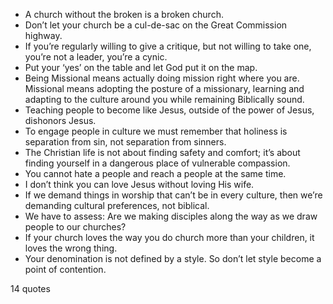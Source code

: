  - A church without the broken is a broken church.
 - Don’t let your church be a cul-de-sac on the Great Commission highway.
 - If you’re regularly willing to give a critique, but not willing to take one, you’re not a leader, you’re a cynic.
 - Put your ‘yes’ on the table and let God put it on the map.
 - Being Missional means actually doing mission right where you are. Missional means adopting the posture of a missionary, learning and adapting to the culture around you while remaining Biblically sound.
 - Teaching people to become like Jesus, outside of the power of Jesus, dishonors Jesus.
 - To engage people in culture we must remember that holiness is separation from sin, not separation from sinners.
 - The Christian life is not about finding safety and comfort; it’s about finding yourself in a dangerous place of vulnerable compassion.
 - You cannot hate a people and reach a people at the same time.
 - I don’t think you can love Jesus without loving His wife.
 - If we demand things in worship that can’t be in every culture, then we’re demanding cultural preferences, not biblical.
 - We have to assess: Are we making disciples along the way as we draw people to our churches?
 - If your church loves the way you do church more than your children, it loves the wrong thing.
 - Your denomination is not defined by a style. So don’t let style become a point of contention.

14 quotes